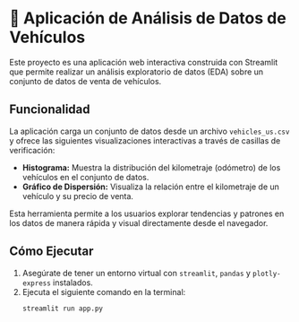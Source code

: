 # 🚗 Aplicación de Análisis de Datos de Vehículos

Este proyecto es una aplicación web interactiva construida con Streamlit que permite realizar un análisis exploratorio de datos (EDA) sobre un conjunto de datos de venta de vehículos.

## Funcionalidad

La aplicación carga un conjunto de datos desde un archivo `vehicles_us.csv` y ofrece las siguientes visualizaciones interactivas a través de casillas de verificación:

* **Histograma:** Muestra la distribución del kilometraje (odómetro) de los vehículos en el conjunto de datos.
* **Gráfico de Dispersión:** Visualiza la relación entre el kilometraje de un vehículo y su precio de venta.

Esta herramienta permite a los usuarios explorar tendencias y patrones en los datos de manera rápida y visual directamente desde el navegador.

## Cómo Ejecutar
1.  Asegúrate de tener un entorno virtual con `streamlit`, `pandas` y `plotly-express` instalados.
2.  Ejecuta el siguiente comando en la terminal:
    ```bash
    streamlit run app.py
    ```